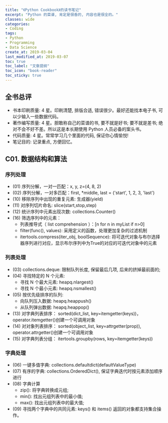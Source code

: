 ```yaml
---
title: "《Python Cookbook》的读书笔记"
excerpt: "Python 的菜谱, 肯定是很香的, 内容也是很全的。"
classes: wide
categories:
- Coding
tags:
- Python
- Programming
- Data Science
create_at: 2019-03-04
last_modified_at: 2019-03-07
toc: true
toc_label: "文章提纲"
toc_icon: "book-reader"
toc_sticky: true
---
```

## 全书总评
* 书本印刷质量: 4 星。印刷清楚, 排版合适, 错误很少。最好还能找本电子书, 可以少输入一些数据代码。
* 著作编写质量: 4 星。胆敢称自己的菜谱的书, 要不就是好书; 要不就是差书; 绝对不会不好不差。所以这是本长期使用 Python 人员必备的案头书。
* 代码质量: 4 星。常常学习几个里面的代码, 保证你心情愉悦! 
* 笔记目的: 记录重点, 方便回忆。

## C01. 数据结构和算法
### 序列处理
* (01) 序列分解，一对一匹配：x, y, z=(4, 8, 2)
* (02) 序列分解，一对多匹配：first, *middle, last = ('start', 1, 2, 3, 'last')
* (10) 移除序列中出现的重复元素: 生成器(yield)
* (11) 对序列切片命名: slice(start,stop,step)
* (12) 统计序列中元素出现次数: collections.Counter()
* (16) 筛选序列中的元素：
  * 列表推导式（ list comprehension ）：[n for n in myList if n>0]
  * filter(func(), values): 采用定义的函数，处理更加复杂的过滤机制
  * itertools.compress(iter_obj, boolSequence): 将可迭代对象与布尔选择器序列进行对应，显示布尔序列中为True的对应的可迭代对象中的元素
### 列表处理
* (03) collections.deque: 限制队列长度, 保留最后几项, 后来的挤掉最前面的; 
* (04) 寻找特定的 N 个元素: 
   * 寻找 N 个最大元素: heapq.nlargest()
   * 寻找 N 个最小元素: heapq.nsmallest()
* (05) 按优先级排序的队列: 
   * 向队列压入数据: heapq.heappush()
   * 从队列弹出数据: heapq.heappop()
* (13) 对字典列表排序： sorted(dict_list, key=itemgetter(keys))， operator.itemgetter()创建一个可调用对象
* (14) 对对象列表排序： sorted(object_list, key=attrgetter(prop)), operator.attrgetter()创建一个可调用对象
* (15) 对字典列表分组： itertools.groupby(rows, key=itemgetter(keys))
### 字典处理
* (06) 一键多值字典: collections.defaultdict(defaultValueType)
* (07) 有序的字典: collections.OrderedDict(), 保证字典迭代时按元素添加顺序进行
* (08) 字典计算
   * zip(): 将字典转换成元组; 
   * min(): 找出元组列表中的最小值; 
   * max(): 找出元组列表中的最大值; 
* (09) 寻找两个字典中的共同元素: keys() 和 items() 返回的对象都支持集合操作。

